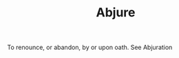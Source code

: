 ---
title: Abjure
letter: A
permalink: "/definitions/abjure.html"
body: To renounce, or abandon, by or upon oath. See Abjuration
published_at: '2018-07-07'
layout: post
---